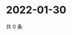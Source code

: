 # 2022-01-30

共 0 条

<!-- BEGIN WEIBO -->
<!-- 最后更新时间 Sun Jan 30 2022 17:08:04 GMT+0800 (China Standard Time) -->

<!-- END WEIBO -->

